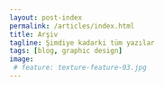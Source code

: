 ```yaml
---
layout: post-index
permalink: /articles/index.html
title: Arşiv
tagline: Şimdiye kadarki tüm yazılar
tags: [blog, graphic design]
image:
 # feature: texture-feature-03.jpg
---
```

